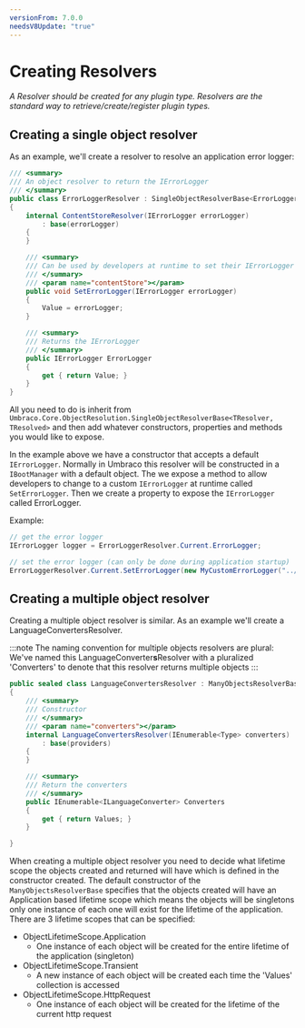 ```yaml
---
versionFrom: 7.0.0
needsV8Update: "true"
---
```


# Creating Resolvers

_A Resolver should be created for any plugin type.  Resolvers are the standard way to retrieve/create/register plugin types._

## Creating a single object resolver

As an example, we'll create a resolver to resolve an application error logger:

```csharp
/// <summary>
/// An object resolver to return the IErrorLogger
/// </summary>
public class ErrorLoggerResolver : SingleObjectResolverBase<ErrorLoggerResolver, IErrorLogger>
{
    internal ContentStoreResolver(IErrorLogger errorLogger)
        : base(errorLogger)
    {
    }

    /// <summary>
    /// Can be used by developers at runtime to set their IErrorLogger at app startup
    /// </summary>
    /// <param name="contentStore"></param>
    public void SetErrorLogger(IErrorLogger errorLogger)
    {
        Value = errorLogger;
    }

    /// <summary>
    /// Returns the IErrorLogger
    /// </summary>
    public IErrorLogger ErrorLogger
    {
        get { return Value; }
    }
}
```

All you need to do is inherit from `Umbraco.Core.ObjectResolution.SingleObjectResolverBase<TResolver, TResolved>` and then add whatever constructors, properties and methods you would like to expose.

In the example above we have a constructor that accepts a default `IErrorLogger`. Normally in Umbraco this resolver will be constructed in a `IBootManager` with a default object. The we expose a method to allow developers to change to a custom `IErrorLogger` at runtime called `SetErrorLogger`. Then we create a property to expose the `IErrorLogger` called ErrorLogger.

Example:

```csharp
// get the error logger
IErrorLogger logger = ErrorLoggerResolver.Current.ErrorLogger;

// set the error logger (can only be done during application startup)
ErrorLoggerResolver.Current.SetErrorLogger(new MyCustomErrorLogger("../my-file-path"));
```

## Creating a multiple object resolver

Creating a multiple object resolver is similar. As an example we'll create a LanguageConvertersResolver.

:::note
The naming convention for multiple objects resolvers are plural: We've named this LanguageConverter**s**Resolver with a pluralized 'Converters' to denote that this resolver returns multiple objects
:::

```csharp
public sealed class LanguageConvertersResolver : ManyObjectsResolverBase<LanguageConvertersResolver, ILanguageConverter>
{
    /// <summary>
    /// Constructor
    /// </summary>
    /// <param name="converters"></param>
    internal LanguageConvertersResolver(IEnumerable<Type> converters)
        : base(providers)
    {
    }

    /// <summary>
    /// Return the converters
    /// </summary>
    public IEnumerable<ILanguageConverter> Converters
    {
        get { return Values; }
    }

}
```

When creating a multiple object resolver you need to decide what lifetime scope the objects created and returned will have which is defined in the constructor created. The default constructor of the `ManyObjectsResolverBase` specifies that the objects created will have an Application based lifetime scope which means the objects will be singletons only one instance of each one will exist for the lifetime of the application. There are 3 lifetime scopes that can be specified:

* ObjectLifetimeScope.Application
  * One instance of each object will be created for the entire lifetime of the application (singleton)
* ObjectLifetimeScope.Transient
  * A new instance of each object will be created each time the 'Values' collection is accessed
* ObjectLifetimeScope.HttpRequest
  * One instance of each object will be created for the lifetime of the current http request
